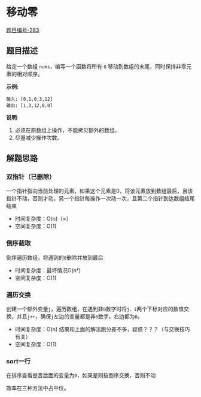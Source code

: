 # 移动零

[题目编号-283](https://leetcode-cn.com/problems/move-zeroes/)



## 题目描述

给定一个数组 `nums`，编写一个函数将所有 `0` 移动到数组的末尾，同时保持非零元素的相对顺序。

**示例:**

```
输入: [0,1,0,3,12]
输出: [1,3,12,0,0]
```

**说明**:

1. 必须在原数组上操作，不能拷贝额外的数组。
2. 尽量减少操作次数。



## 解题思路

### 双指针（已删除）

一个指针指向当前处理的元素，如果这个元素是0，将该元素放到数组最后，且该指针不动，否则才动，另一个指针每操作一次动一次，且第二个指针到达数组结尾结束

* 时间复杂度：O(n)（×）
* 空间复杂度：O(1)



### 倒序截取

倒序遍历数组，将遇到的`0`删除并放到最后

* 时间复杂度：最坏情况O(n²)
* 空间复杂度：O(1)



### 遍历交换

创建一个额外变量`j`，遍历数组，在遇到非`0`数字时将`j、i`两个下标对应的数值交换，并且`j++`，确保`j`左边的变量都是非`0`数字，右边都为`0`。

* 时间复杂度：O(n) 结果和上面的解法跑分差不多，疑惑？？？（与交换技巧有关）
* 空间复杂度：O(1)



### sort一行

在排序查看是否后面的变量为`0`，如果是则按倒序交换，否则不动

效率在三种方法中占中位。